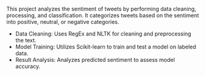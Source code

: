 This project analyzes the sentiment of tweets by performing data cleaning, processing, and classification. It categorizes tweets based on the sentiment into positive, neutral, or negative categories.

- Data Cleaning: Uses RegEx and NLTK for cleaning and preprocessing the text.
- Model Training: Utilizes Scikit-learn to train and test a model on labeled data.
- Result Analysis: Analyzes predicted sentiment to assess model accuracy.
